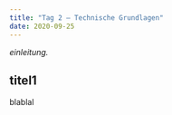 ```yaml
---
title: "Tag 2 – Technische Grundlagen"
date: 2020-09-25
---
```


*einleitung.*

## **titel1**
blablal
